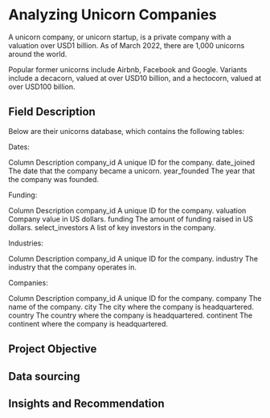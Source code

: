 # Analyzing Unicorn Companies
A unicorn company, or unicorn startup, is a private company with a valuation over USD1 billion. As of March 2022, there are 1,000 unicorns around the world.

Popular former unicorns include Airbnb, Facebook and Google. Variants include a decacorn, valued at over USD10 billion, and a hectocorn, valued at over USD100 billion.
## Field Description
Below are their unicorns database, which contains the following tables:

Dates:

Column	Description
company_id	A unique ID for the company.
date_joined	The date that the company became a unicorn.
year_founded	The year that the company was founded.

Funding:

Column	Description
company_id	A unique ID for the company.
valuation	Company value in US dollars.
funding	The amount of funding raised in US dollars.
select_investors	A list of key investors in the company.

Industries:

Column	Description
company_id	A unique ID for the company.
industry	The industry that the company operates in.

Companies:

Column	Description
company_id	A unique ID for the company.
company	The name of the company.
city	The city where the company is headquartered.
country	The country where the company is headquartered.
continent	The continent where the company is headquartered.

## Project Objective



## Data sourcing



## Insights and Recommendation
